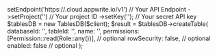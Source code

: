 <?php

use Appwrite\Client;
use Appwrite\Services\TablesDB;
use Appwrite\Permission;
use Appwrite\Role;

$client = (new Client())
    ->setEndpoint('https://<REGION>.cloud.appwrite.io/v1') // Your API Endpoint
    ->setProject('<YOUR_PROJECT_ID>') // Your project ID
    ->setKey('<YOUR_API_KEY>'); // Your secret API key

$tablesDB = new TablesDB($client);

$result = $tablesDB->createTable(
    databaseId: '<DATABASE_ID>',
    tableId: '<TABLE_ID>',
    name: '<NAME>',
    permissions: [Permission::read(Role::any())], // optional
    rowSecurity: false, // optional
    enabled: false // optional
);